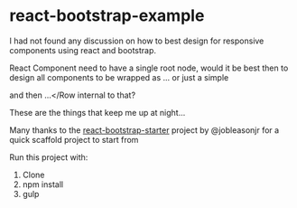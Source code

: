 # react-bootstrap-example

I had not found any discussion on how to best design for responsive components
using react and bootstrap.

React Component need to have a single root node,  would it be best then to 
design all components to be wrapped as <Row><Col xs={12}> ... </Row><Col>  or just
a simple <div> and then <Row><Col>...</Row</Col> internal to that?

These are the things that keep me up at night...



Many thanks to the [react-bootstrap-starter](https://www.npmjs.com/package/react-bootstrap-starter) project by @jobleasonjr  for a quick scaffold project to start from

Run this project with:

1. Clone
2. npm install
3. gulp
